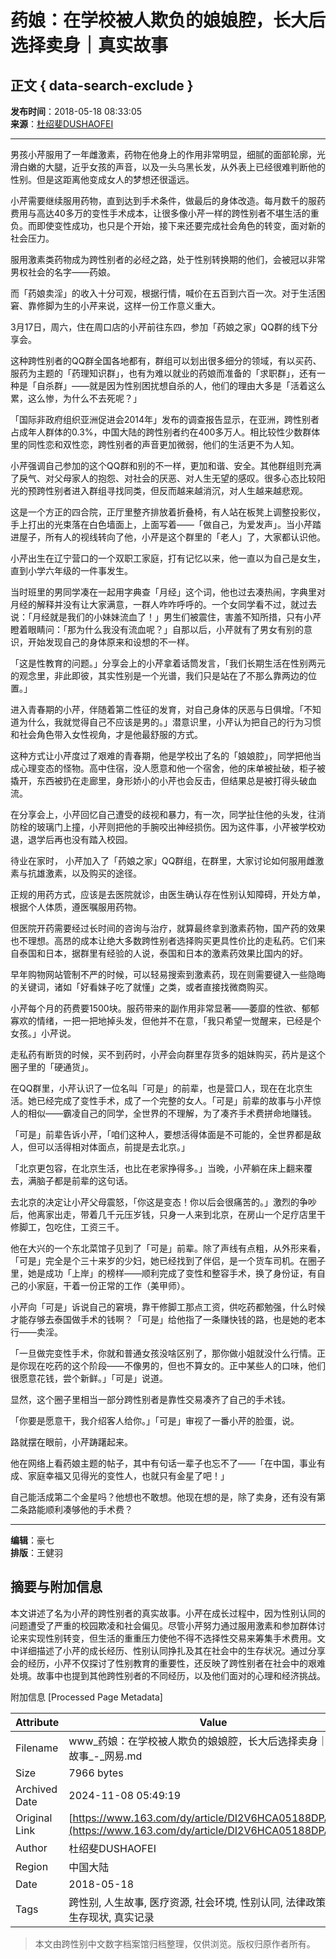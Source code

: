 # 药娘：在学校被人欺负的娘娘腔，长大后选择卖身｜真实故事

## 正文 { data-search-exclude }


**发布时间**：2018-05-18 08:33:05  
**来源**：[杜绍斐DUSHAOFEI](https://www.163.com/dy/media/T1443539311884.html)  

---

男孩小芹服用了一年雌激素，药物在他身上的作用非常明显，细腻的面部轮廓，光滑白嫩的大腿，近乎女孩的声音，以及一头乌黑长发，从外表上已经很难判断他的性别。但是这距离他变成女人的梦想还很遥远。

小芹需要继续服用药物，直到达到手术条件，做最后的身体改造。每月数千的服药费用与高达40多万的变性手术成本，让很多像小芹一样的跨性别者不堪生活的重负。而即使变性成功，也只是个开始，接下来还要完成社会角色的转变，面对新的社会压力。

服用激素类药物成为跨性别者的必经之路，处于性别转换期的他们，会被冠以非常男权社会的名字——药娘。

而「药娘卖淫」的收入十分可观，根据行情，喊价在五百到六百一次。对于生活困窘、靠修脚为生的小芹来说，这样一份工作意义重大。

3月17日，周六，住在周口店的小芹前往东四，参加「药娘之家」QQ群的线下分享会。

这种跨性别者的QQ群全国各地都有，群组可以划出很多细分的领域，有以买药、服药为主题的「药理知识群」，也有为难以就业的药娘而准备的「求职群」，还有一种是「自杀群」——就是因为性别困扰想自杀的人，他们的理由大多是「活着这么累，这么惨，为什么不去死呢？」

「国际非政府组织亚洲促进会2014年」发布的调查报告显示，在亚洲，跨性别者占成年人群体的0.3%，中国大陆的跨性别者约在400多万人。相比较性少数群体里的同性恋和双性恋，跨性别者的声音更加微弱，他们的生活更不为人知。

小芹强调自己参加的这个QQ群和别的不一样，更加和谐、安全。其他群组则充满了戾气、对父母家人的抱怨、对社会的厌恶、对人生无望的感叹。很多心态比较阳光的预跨性别者进入群组寻找同类，但反而越来越消沉，对人生越来越悲观。

这是一个方正的四合院，正厅里整齐排放着折叠椅，有人站在板凳上调整投影仪，手上打出的光束落在白色墙面上，上面写着——「做自己，为爱发声」。当小芹踏进屋子，所有人的视线转向了他，小芹是这个群里的「老人」了，大家都认识他。

小芹出生在辽宁营口的一个双职工家庭，打有记忆以来，他一直以为自己是女生，直到小学六年级的一件事发生。

当时班里的男同学凑在一起用字典查「月经」这个词，他也过去凑热闹，字典里对月经的解释并没有让大家满意，一群人咋咋呼呼的。一个女同学看不过，就过去说：「月经就是我们的小妹妹流血了！」男生们被震住，害羞不知所措，只有小芹瞪着眼睛问：「那为什么我没有流血呢？」自那以后，小芹就有了男女有别的意识，开始发现自己的身体原来和设想的不一样。

「这是性教育的问题。」分享会上的小芹拿着话筒发言，「我们长期生活在性别两元的观念里，非此即彼，其实性别是一个光谱，我们只是站在了不那么靠两边的位置。」

进入青春期的小芹，伴随着第二性征的发育，对自己身体的厌恶与日俱增。「不知道为什么，我就觉得自己不应该是男的。」潜意识里，小芹认为把自己的行为习惯和社会角色带入女性视角，才是他最舒服的方式。

这种方式让小芹度过了艰难的青春期，他是学校出了名的「娘娘腔」，同学把他当成心理变态的怪物。高中住宿，没人愿意和他一个宿舍，他的床单被扯破，柜子被撬开，东西被扔在走廊里，身形娇小的小芹也会反击，但结果总是被打得头破血流。

在分享会上，小芹回忆自己遭受的歧视和暴力，有一次，同学扯住他的头发，往消防栓的玻璃门上撞，小芹则把他的手腕咬出神经损伤。因为这件事，小芹被学校劝退，退学后再也没有踏入校园。

待业在家时， 小芹加入了「药娘之家」QQ群组，在群里，大家讨论如何服用雌激素与抗雄激素，以及购买的途径。

正规的用药方式，应该是去医院就诊，由医生确认存在性别认知障碍，开处方单，根据个人体质，遵医嘱服用药物。

但医院开药需要经过长时间的咨询与治疗，就算最终拿到激素药物，国产药的效果也不理想。高昂的成本让绝大多数跨性别者选择购买更具性价比的走私药。它们来自泰国和日本，据群里有经验的人说，泰国和日本的激素药效果比国内的好。

早年购物网站管制不严的时候，可以轻易搜索到激素药，现在则需要键入一些隐晦的关键词，诸如「好看妹子吃了就懂」之类，或者直接找微商购买。

小芹每个月的药费要1500块。服药带来的副作用非常显著——萎靡的性欲、郁郁寡欢的情绪，一把一把地掉头发，但他并不在意，「我只希望一觉醒来，已经是个女孩。」小芹说。

走私药有断货的时候，买不到药时，小芹会向群里存货多的姐妹购买，药片是这个圈子里的「硬通货」。

在QQ群里，小芹认识了一位名叫「可是」的前辈，也是营口人，现在在北京生活。她已经完成了变性手术，成了一个完整的女人。「可是」前辈的故事与小芹惊人的相似——霸凌自己的同学，全世界的不理解，为了凑齐手术费拼命地赚钱。

「可是」前辈告诉小芹，「咱们这种人，要想活得体面是不可能的，全世界都是敌人，但可以活得相对体面点，前提是去北京。」

「北京更包容，在北京生活，也比在老家挣得多。」当晚，小芹躺在床上翻来覆去，满脑子都是前辈的这句话。

去北京的决定让小芹父母震怒，「你这是变态！你以后会很痛苦的。」激烈的争吵后，他离家出走，带着几千元压岁钱，只身一人来到北京，在房山一个足疗店里干修脚工，包吃住，工资三千。

他在大兴的一个东北菜馆子见到了「可是」前辈。除了声线有点粗，从外形来看，「可是」完全是个三十来岁的少妇，她已经找到了伴侣，是一个货车司机。在圈子里，她是成功「上岸」的榜样——顺利完成了变性和整容手术，换了身份证，有自己的小家庭，干着一份正常的工作（美甲师）。

小芹向「可是」诉说自己的窘境，靠干修脚工那点工资，供吃药都勉强，什么时候才能存够去泰国做手术的钱啊？「可是」给他指了一条赚快钱的路，也是她的老本行——卖淫。

「一旦做完变性手术，你就和普通女孩没啥区别了，那你做小姐就没什么行情。正是你现在吃药的这个阶段——不像男的，但也不算女的。正中某些人的口味，他们很愿意花钱，尝个新鲜。」「可是」说道。

显然，这个圈子里相当一部分跨性别者是靠性交易凑齐了自己的手术钱。

「你要是愿意干，我介绍客人给你。」「可是」审视了一番小芹的脸蛋，说。

路就摆在眼前，小芹踌躇起来。

他在网络上看药娘主题的帖子，其中有句话一辈子也忘不了——「在中国，事业有成、家庭幸福又见得光的变性人，也就只有金星了吧！」

自己能活成第二个金星吗？他想也不敢想。他现在想的是，除了卖身，还有没有第二条路能顺利凑够他的手术费？

---

**编辑**：豪七  
**排版**：王健羽

## 摘要与附加信息

<!-- tcd_abstract -->
本文讲述了名为小芹的跨性别者的真实故事。小芹在成长过程中，因为性别认同的问题遭受了严重的校园欺凌和社会偏见。尽管小芹努力通过服用激素和参加群体讨论来实现性别转变，但生活的重重压力使他不得不选择性交易来筹集手术费用。文中详细描述了小芹的成长经历、性别认同挣扎及其在社会中的生存状况。通过分享会的经历，小芹不仅探讨了性别教育的重要性，还反映了跨性别者在社会中的艰难处境。故事中也提到其他跨性别者的不同经历，以及他们面对的心理和经济挑战。
<!-- tcd_abstract_end -->

附加信息 [Processed Page Metadata]

| Attribute       | Value                                  |
|-----------------|----------------------------------------|
| Filename        | www_药娘：在学校被人欺负的娘娘腔，长大后选择卖身｜真实故事_-_网易.md                             |
| Size            | 7966 bytes                           |
| Archived Date   | 2024-11-08 05:49:19                             |
| Original Link   | [https://www.163.com/dy/article/DI2V6HCA05188DPA.html](https://www.163.com/dy/article/DI2V6HCA05188DPA.html)                       |
| Author          | 杜绍斐DUSHAOFEI                               |
| Region          | 中国大陆                               |
| Date            | 2018-05-18                                 |
| Tags            | 跨性别, 人生故事, 医疗资源, 社会环境, 性别认同, 法律政策, 反映生存现状, 真实记录                                 |
>
> 本文由跨性别中文数字档案馆归档整理，仅供浏览。版权归原作者所有。
>